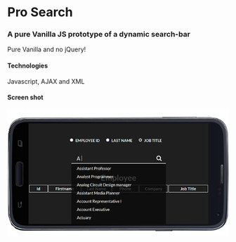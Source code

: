 # Pro Search
### A pure Vanilla JS prototype of a dynamic search-bar
Pure Vanilla and no jQuery! 
#### Technologies
Javascript, AJAX and XML  
#### Screen shot
![Screenshot](screenshot.png) 
